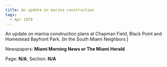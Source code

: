 ```yaml
---  
title: An update on marina construction  
tags:  
  - Apr 1979  
---  
```

  
An update on marina construction plans at Chapman Field, Black Point and Homestead Bayfront Park. [In the South Miami Neighbors.]  
  
Newspapers: **Miami Morning News or The Miami Herald**  
  
Page: **N/A**, Section: **N/A** 

